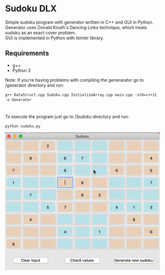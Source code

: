 # Sudoku DLX
Simple sudoku program with generator written in C++ and GUI in Python.  
Generator uses Donald Knuth's Dancing Links technique, which treats sudoku as an exact cover problem.  
GUI is implemented in Python with tkinter library.

## Requirements
* g++
* Python 3

Note: If you're having problems with compiling the generarator go to /generator directory and run:
```
g++ DataStruct.cpp Sudoku.cpp InitializeArray.cpp main.cpp -std=c++11 -o Generator
```
#
To execute the program just go to /Sudoku directory and run:
```
python sudoku.py
```
![](https://github.com/Bartek-stu/Sudoku/blob/master/readme/sudoku.gif)



